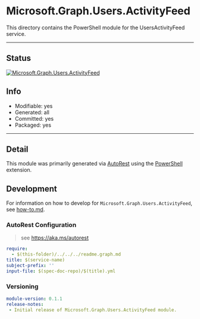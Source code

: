 <!-- region Generated -->
# Microsoft.Graph.Users.ActivityFeed
This directory contains the PowerShell module for the UsersActivityFeed service.

---
## Status
[![Microsoft.Graph.Users.ActivityFeed](https://img.shields.io/powershellgallery/v/Microsoft.Graph.Users.ActivityFeed.svg?style=flat-square&label=Microsoft.Graph.Users.ActivityFeed "Microsoft.Graph.Users.ActivityFeed")](https://www.powershellgallery.com/packages/Microsoft.Graph.Users.ActivityFeed/)

## Info
- Modifiable: yes
- Generated: all
- Committed: yes
- Packaged: yes

---
## Detail
This module was primarily generated via [AutoRest](https://github.com/Azure/autorest) using the [PowerShell](https://github.com/Azure/autorest.powershell) extension.

## Development
For information on how to develop for `Microsoft.Graph.Users.ActivityFeed`, see [how-to.md](how-to.md).
<!-- endregion -->

### AutoRest Configuration

> see https://aka.ms/autorest

``` yaml
require:
  - $(this-folder)/../../../readme.graph.md
title: $(service-name)
subject-prefix: ''
input-file: $(spec-doc-repo)/$(title).yml
```
### Versioning

``` yaml
module-version: 0.1.1
release-notes:
 - Initial release of Microsoft.Graph.Users.ActivityFeed module.
```

